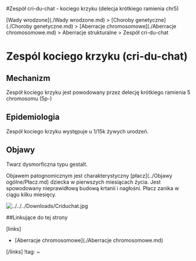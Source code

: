 #Zespół cri-du-chat - kociego krzyku (delecja krótkiego ramienia chr5)

[Wady wrodzone](./Wady wrodzone.md) > [Choroby genetyczne](./Choroby genetyczne.md) > [Aberracje chromosomowe](./Aberracje chromosomowe.md) > Aberracje strukturalne > Zespół cri-du-chat



# Zespól kociego krzyku (cri-du-chat)

## Mechanizm

Zespół kociego krzyku jest powodowany przez delecję krótkiego ramienia 5 chromosomu (5p-)



## Epidemiologia

Zespół kociego krzyku występuje u 1/15k żywych urodzeń.



## Objawy

Twarz dysmorficzna typu gestalt. 

Objawem patognomicznym jest charakterystyczny [płacz](../Objawy ogólne/Płacz.md) dziecka w pierwszych miesiącach życia. Jest spowodowany nieprawidłową budową krtanii i nagłośni. Płacz zanika w ciągu kilku miesięcy.

![../../../Downloads/Criduchat.jpg](img/1_clip_image028.png)



##Linkujące do tej strony

[links]

- [Aberracje chromosomowe](./Aberracje chromosomowe.md)


[/links]
!tag:
~

